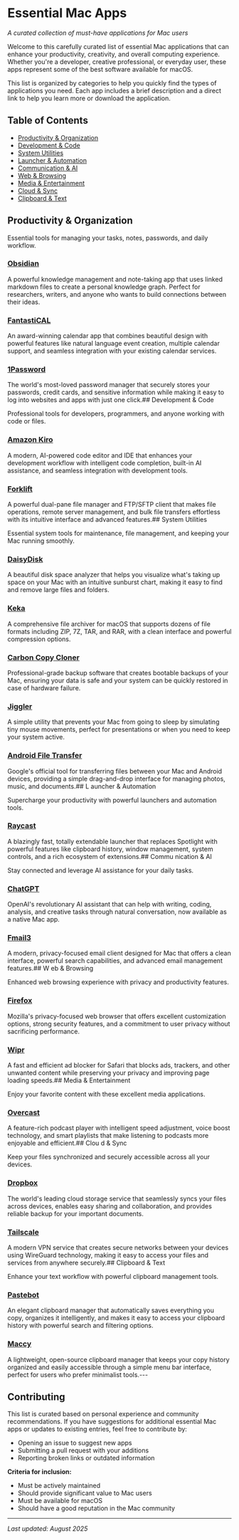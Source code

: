 # Essential Mac Apps

*A curated collection of must-have applications for Mac users*

Welcome to this carefully curated list of essential Mac applications that can enhance your productivity, creativity, and overall computing experience. Whether you're a developer, creative professional, or everyday user, these apps represent some of the best software available for macOS.

This list is organized by categories to help you quickly find the types of applications you need. Each app includes a brief description and a direct link to help you learn more or download the application.

## Table of Contents

- [Productivity & Organization](#productivity--organization)
- [Development & Code](#development--code)
- [System Utilities](#system-utilities)
- [Launcher & Automation](#launcher--automation)
- [Communication & AI](#communication--ai)
- [Web & Browsing](#web--browsing)
- [Media & Entertainment](#media--entertainment)
- [Cloud & Sync](#cloud--sync)
- [Clipboard & Text](#clipboard--text)

## Productivity & Organization

Essential tools for managing your tasks, notes, passwords, and daily workflow.

### [Obsidian](https://obsidian.md/)
A powerful knowledge management and note-taking app that uses linked markdown files to create a personal knowledge graph. Perfect for researchers, writers, and anyone who wants to build connections between their ideas.

### [FantastiCAL](https://flexibits.com/fantastical)
An award-winning calendar app that combines beautiful design with powerful features like natural language event creation, multiple calendar support, and seamless integration with your existing calendar services.

### [1Password](https://1password.com/)
The world's most-loved password manager that securely stores your passwords, credit cards, and sensitive information while making it easy to log into websites and apps with just one click.##
 Development & Code

Professional tools for developers, programmers, and anyone working with code or files.

### [Amazon Kiro](https://kiro.amazon.dev/)
A modern, AI-powered code editor and IDE that enhances your development workflow with intelligent code completion, built-in AI assistance, and seamless integration with development tools.

### [Forklift](https://binarynights.com/)
A powerful dual-pane file manager and FTP/SFTP client that makes file operations, remote server management, and bulk file transfers effortless with its intuitive interface and advanced features.## 
System Utilities

Essential system tools for maintenance, file management, and keeping your Mac running smoothly.

### [DaisyDisk](https://daisydiskapp.com/)
A beautiful disk space analyzer that helps you visualize what's taking up space on your Mac with an intuitive sunburst chart, making it easy to find and remove large files and folders.

### [Keka](https://www.keka.io/)
A comprehensive file archiver for macOS that supports dozens of file formats including ZIP, 7Z, TAR, and RAR, with a clean interface and powerful compression options.

### [Carbon Copy Cloner](https://bombich.com/)
Professional-grade backup software that creates bootable backups of your Mac, ensuring your data is safe and your system can be quickly restored in case of hardware failure.

### [Jiggler](https://www.sticksoftware.com/software/Jiggler.html)
A simple utility that prevents your Mac from going to sleep by simulating tiny mouse movements, perfect for presentations or when you need to keep your system active.

### [Android File Transfer](https://www.android.com/filetransfer/)
Google's official tool for transferring files between your Mac and Android devices, providing a simple drag-and-drop interface for managing photos, music, and documents.## L
auncher & Automation

Supercharge your productivity with powerful launchers and automation tools.

### [Raycast](https://www.raycast.com/)
A blazingly fast, totally extendable launcher that replaces Spotlight with powerful features like clipboard history, window management, system controls, and a rich ecosystem of extensions.## Commu
nication & AI

Stay connected and leverage AI assistance for your daily tasks.

### [ChatGPT](https://openai.com/chatgpt/)
OpenAI's revolutionary AI assistant that can help with writing, coding, analysis, and creative tasks through natural conversation, now available as a native Mac app.

### [Fmail3](https://fmail3.com/)
A modern, privacy-focused email client designed for Mac that offers a clean interface, powerful search capabilities, and advanced email management features.## W
eb & Browsing

Enhanced web browsing experience with privacy and productivity features.

### [Firefox](https://www.mozilla.org/firefox/)
Mozilla's privacy-focused web browser that offers excellent customization options, strong security features, and a commitment to user privacy without sacrificing performance.

### [Wipr](https://giorgiocalderolla.com/wipr.html)
A fast and efficient ad blocker for Safari that blocks ads, trackers, and other unwanted content while preserving your privacy and improving page loading speeds.##
 Media & Entertainment

Enjoy your favorite content with these excellent media applications.

### [Overcast](https://overcast.fm/)
A feature-rich podcast player with intelligent speed adjustment, voice boost technology, and smart playlists that make listening to podcasts more enjoyable and efficient.## Clou
d & Sync

Keep your files synchronized and securely accessible across all your devices.

### [Dropbox](https://www.dropbox.com/)
The world's leading cloud storage service that seamlessly syncs your files across devices, enables easy sharing and collaboration, and provides reliable backup for your important documents.

### [Tailscale](https://tailscale.com/)
A modern VPN service that creates secure networks between your devices using WireGuard technology, making it easy to access your files and services from anywhere securely.##
 Clipboard & Text

Enhance your text workflow with powerful clipboard management tools.

### [Pastebot](https://tapbots.com/pastebot/)
An elegant clipboard manager that automatically saves everything you copy, organizes it intelligently, and makes it easy to access your clipboard history with powerful search and filtering options.

### [Maccy](https://maccy.app/)
A lightweight, open-source clipboard manager that keeps your copy history organized and easily accessible through a simple menu bar interface, perfect for users who prefer minimalist tools.---


## Contributing

This list is curated based on personal experience and community recommendations. If you have suggestions for additional essential Mac apps or updates to existing entries, feel free to contribute by:

- Opening an issue to suggest new apps
- Submitting a pull request with your additions
- Reporting broken links or outdated information

**Criteria for inclusion:**
- Must be actively maintained
- Should provide significant value to Mac users
- Must be available for macOS
- Should have a good reputation in the Mac community

---

*Last updated: August 2025*
